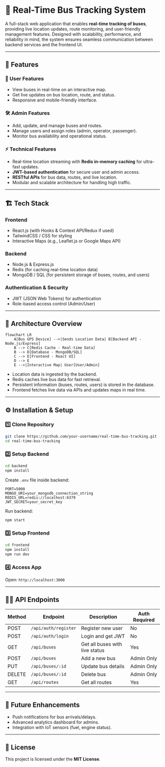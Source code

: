 # 🚌 Real-Time Bus Tracking System  

A full-stack web application that enables **real-time tracking of buses**, providing live location updates, route monitoring, and user-friendly management features. Designed with scalability, performance, and reliability in mind, the system ensures seamless communication between backend services and the frontend UI.  

---

## 🚀 Features  

### 👥 User Features  
- View buses in real-time on an interactive map.  
- Get live updates on bus location, route, and status.  
- Responsive and mobile-friendly interface.  

### 🛠️ Admin Features  
- Add, update, and manage buses and routes.  
- Manage users and assign roles (admin, operator, passenger).  
- Monitor bus availability and operational status.  

### ⚡ Technical Features  
- Real-time location streaming with **Redis in-memory caching** for ultra-fast updates.  
- **JWT-based authentication** for secure user and admin access.  
- **RESTful APIs** for bus data, routes, and live location.  
- Modular and scalable architecture for handling high traffic.  

---

## 🏗️ Tech Stack  

### **Frontend**  
- React.js (with Hooks & Context API/Redux if used)  
- TailwindCSS / CSS for styling  
- Interactive Maps (e.g., Leaflet.js or Google Maps API)  

### **Backend**  
- Node.js & Express.js  
- Redis (for caching real-time location data)  
- MongoDB / SQL (for persistent storage of buses, routes, and users)  

### **Authentication & Security**  
- JWT (JSON Web Tokens) for authentication  
- Role-based access control (Admin/User)  

---

## 🔧 Architecture Overview  

```mermaid
flowchart LR
    A[Bus GPS Device] -->|Sends Location Data| B[Backend API - Node.js/Express]
    B --> C[Redis Cache - Real-time Data]
    B --> D[Database - MongoDB/SQL]
    C --> E[Frontend - React UI]
    D --> E
    E -->|Interactive Map| User[User/Admin]
```

- Location data is ingested by the backend.  
- Redis caches live bus data for fast retrieval.  
- Persistent information (buses, routes, users) is stored in the database.  
- Frontend fetches live data via APIs and updates maps in real time.  

---

## ⚙️ Installation & Setup  

### 1️⃣ Clone Repository  
```bash
git clone https://github.com/your-username/real-time-bus-tracking.git
cd real-time-bus-tracking
```

### 2️⃣ Setup Backend  
```bash
cd backend
npm install
```
Create `.env` file inside backend:  
```env
PORT=5000
MONGO_URI=your_mongodb_connection_string
REDIS_URL=redis://localhost:6379
JWT_SECRET=your_secret_key
```
Run backend:  
```bash
npm start
```

### 3️⃣ Setup Frontend  
```bash
cd frontend
npm install
npm run dev
```

### 4️⃣ Access App  
Open: `http://localhost:3000`  

---

## 🧑‍💻 API Endpoints  

| Method | Endpoint              | Description                     | Auth Required |
|--------|-----------------------|---------------------------------|---------------|
| POST   | `/api/auth/register`  | Register new user               | No            |
| POST   | `/api/auth/login`     | Login and get JWT               | No            |
| GET    | `/api/buses`          | Get all buses with live status  | Yes           |
| POST   | `/api/buses`          | Add a new bus                   | Admin Only    |
| PUT    | `/api/buses/:id`      | Update bus details              | Admin Only    |
| DELETE | `/api/buses/:id`      | Delete bus                      | Admin Only    |
| GET    | `/api/routes`         | Get all routes                  | Yes           |

---

## 🚀 Future Enhancements  
- Push notifications for bus arrivals/delays.  
- Advanced analytics dashboard for admins.  
- Integration with IoT sensors (fuel, engine status).  

---

## 📜 License  
This project is licensed under the **MIT License**.  

